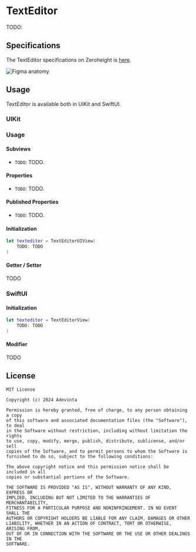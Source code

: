 
# TextEditor

TODO: 

## Specifications

The TextEditor specifications on Zeroheight is [here](TODO:).

![Figma anatomy](https://github.com/user-attachments/assets/a62f1e4c-82bb-496f-9429-eada2c7aed93)

## Usage

TextEditor is available both in UIKit and SwiftUI.

### UIKit

### Usage

#### Subviews

* `TODO`: TODO.

#### Properties

* `TODO`: TODO.

#### Published Properties

* `TODO`: TODO.

#### Initialization

```swift
let texteditor = TextEditorUIView(
    TODO: TODO
)
```

#### Getter / Setter

TODO


### SwiftUI

#### Initialization

```swift
let texteditor = TextEditorView(
    TODO: TODO
)
```

#### Modifier

TODO


## License

```
MIT License

Copyright (c) 2024 Adevinta

Permission is hereby granted, free of charge, to any person obtaining a copy
of this software and associated documentation files (the "Software"), to deal
in the Software without restriction, including without limitation the rights
to use, copy, modify, merge, publish, distribute, sublicense, and/or sell
copies of the Software, and to permit persons to whom the Software is
furnished to do so, subject to the following conditions:

The above copyright notice and this permission notice shall be included in all
copies or substantial portions of the Software.

THE SOFTWARE IS PROVIDED "AS IS", WITHOUT WARRANTY OF ANY KIND, EXPRESS OR
IMPLIED, INCLUDING BUT NOT LIMITED TO THE WARRANTIES OF MERCHANTABILITY,
FITNESS FOR A PARTICULAR PURPOSE AND NONINFRINGEMENT. IN NO EVENT SHALL THE
AUTHORS OR COPYRIGHT HOLDERS BE LIABLE FOR ANY CLAIM, DAMAGES OR OTHER
LIABILITY, WHETHER IN AN ACTION OF CONTRACT, TORT OR OTHERWISE, ARISING FROM,
OUT OF OR IN CONNECTION WITH THE SOFTWARE OR THE USE OR OTHER DEALINGS IN THE
SOFTWARE.
```
